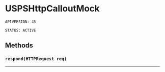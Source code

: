 # USPSHttpCalloutMock

`APIVERSION: 45`

`STATUS: ACTIVE`
## Methods
### `respond(HTTPRequest req)`
---
